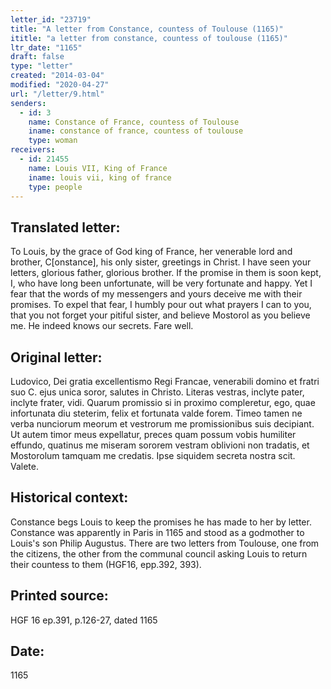 ```yaml
---
letter_id: "23719"
title: "A letter from Constance, countess of Toulouse (1165)"
ititle: "a letter from constance, countess of toulouse (1165)"
ltr_date: "1165"
draft: false
type: "letter"
created: "2014-03-04"
modified: "2020-04-27"
url: "/letter/9.html"
senders:
  - id: 3
    name: Constance of France, countess of Toulouse
    iname: constance of france, countess of toulouse
    type: woman
receivers:
  - id: 21455
    name: Louis VII, King of France
    iname: louis vii, king of france
    type: people
---
```

<h2> Translated letter:</h2>To Louis, by the grace of God king of France, her venerable lord and brother,
C[onstance], his only sister, greetings in Christ.
I have seen your letters, glorious father, glorious brother.  If the promise in them is soon kept, I, who have long been unfortunate, will be very fortunate and happy.  Yet I fear that the words of my messengers and yours deceive me with their promises.  To expel that fear, I humbly pour out what prayers I can to you, that you not forget your pitiful sister, and believe Mostorol as you believe me.  He indeed knows our secrets.
Fare well.
<h2 class="mt-4"> Original letter:</h2>Ludovico, Dei gratia excellentismo Regi Francae, venerabili domino et fratri suo C. ejus unica soror, salutes in Christo. Literas vestras, inclyte pater, inclyte frater, vidi. Quarum promissio si in proximo compleretur, ego, quae infortunata diu steterim, felix et fortunata valde forem. Timeo tamen ne verba nunciorum meorum et vestrorum me promissionibus suis decipiant. Ut autem timor meus expellatur, preces quam possum vobis humiliter effundo, quatinus me miseram sororem vestram oblivioni non tradatis, et Mostorolum tamquam me credatis. Ipse siquidem secreta nostra scit. Valete.
<h2 class="mt-4"> Historical context:</h2>Constance begs Louis to keep the promises he has made to her by letter.  Constance was apparently in Paris in 1165 and stood as a godmother to Louis's son Philip Augustus.  There are two letters from Toulouse, one from the citizens, the other from the communal council asking Louis to return their countess to them (HGF16, epp.392, 393).
<h2 class="mt-4"> Printed source:</h2>HGF 16 ep.391, p.126-27, dated 1165
<h2 class="mt-4"> Date:</h2>1165
